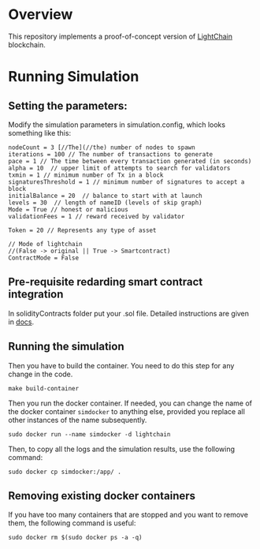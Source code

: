 
# Overview
This repository implements a proof-of-concept version of [LightChain](https://arxiv.org/pdf/1904.00375.pdf) blockchain.

# Running Simulation

## Setting the parameters:
Modify the simulation parameters in simulation.config, which looks something like this:
```
nodeCount = 3 [//The](//the) number of nodes to spawn
iterations = 100 // The number of transactions to generate
pace = 1 // The time between every transaction generated (in seconds)
alpha = 10  // upper limit of attempts to search for validators
txmin = 1 // minimum number of Tx in a block
signaturesThreshold = 1 // minimum number of signatures to accept a block
initialBalance = 20  // balance to start with at launch
levels = 30  // length of nameID (levels of skip graph)
Mode = True // honest or malicious
validationFees = 1 // reward received by validator

Token = 20 // Represents any type of asset

// Mode of lightchain 
//(False -> original || True -> Smartcontract)
ContractMode = False 
```
## Pre-requisite redarding smart contract integration
In solidityContracts folder put your .sol file. 
Detailed instructions are given in [docs](solidityContracts/smartcontract.md).

## Running the simulation 

Then you have to build the container. You need to do this step for any change in the code. 
```
make build-container
```
Then you run the docker container. If needed, you can change the name of the docker container `simdocker` to anything else, provided you replace all other instances of the name subsequently.
```
sudo docker run --name simdocker -d lightchain
```
Then, to copy all the logs and the simulation results, use the following command:
```
sudo docker cp simdocker:/app/ .
```

## Removing existing docker containers

If you have too many containers that are stopped and you want to remove them, the following command is useful:
```
sudo docker rm $(sudo docker ps -a -q)
```